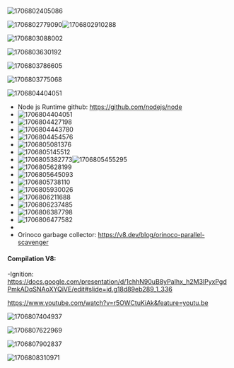 ![1706802405086](image/01-node/1706802405086.png)

![1706802779090](image/01-node/1706802779090.png)![1706802910288](image/01-node/1706802910288.png)

![1706803088002](image/01-node/1706803088002.png)

![1706803630192](image/01-node/1706803630192.png)

![1706803786605](image/01-node/1706803786605.png)

![1706803775068](image/01-node/1706803775068.png)

![1706804404051](image/01-node/1706804404051.png)

- Node js Runtime github: https://github.com/nodejs/node
- ![1706804404051](image/01-node/1706804404051.png)
- ![1706804427198](image/01-node/1706804427198.png)
- ![1706804443780](image/01-node/1706804443780.png)
- ![1706804454576](image/01-node/1706804454576.png)
- ![1706805081376](image/01-node/1706805081376.png)
- ![1706805145512](image/01-node/1706805145512.png)
- ![1706805382773](image/01-node/1706805382773.png)![1706805455295](image/01-node/1706805455295.png)
- ![1706805628199](image/01-node/1706805628199.png)
- ![1706805645093](image/01-node/1706805645093.png)
- ![1706805738110](image/01-node/1706805738110.png)
- ![1706805930026](image/01-node/1706805930026.png)
- ![1706806211688](image/01-node/1706806211688.png)
- ![1706806237485](image/01-node/1706806237485.png)
- ![1706806387798](image/01-node/1706806387798.png)
- ![1706806477582](image/01-node/1706806477582.png)
-
- Orinoco garbage collector: https://v8.dev/blog/orinoco-parallel-scavenger

#### Compilation V8:

-Ignition: https://docs.google.com/presentation/d/1chhN90uB8yPaIhx_h2M3lPyxPgdPmkADqSNAoXYQiVE/edit#slide=id.g18d89eb289_1_336

https://www.youtube.com/watch?v=r5OWCtuKiAk&feature=youtu.be

![1706807404937](image/01-node/1706807404937.png)

![1706807622969](image/01-node/1706807622969.png)

![1706807902837](image/01-node/1706807902837.png)

![1706808310971](image/01-node/1706808310971.png)
